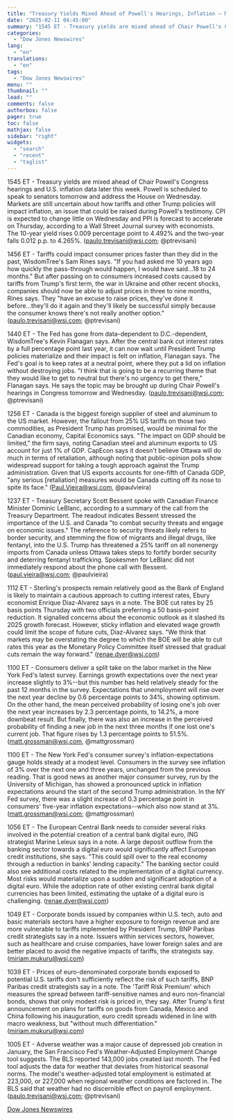 ```yaml
---
title: "Treasury Yields Mixed Ahead of Powell's Hearings, Inflation — Market Talk"
date: "2025-02-11 04:45:00"
summary: "1545 ET - Treasury yields are mixed ahead of Chair Powell's Congress hearings and U.S. inflation data later this week. Powell is scheduled to speak to senators tomorrow and address the House on Wednesday. Markets are still uncertain about how tariffs and other Trump policies will impact inflation, an issue..."
categories:
  - "Dow Jones Newswires"
lang:
  - "en"
translations:
  - "en"
tags:
  - "Dow Jones Newswires"
menu: ""
thumbnail: ""
lead: ""
comments: false
authorbox: false
pager: true
toc: false
mathjax: false
sidebar: "right"
widgets:
  - "search"
  - "recent"
  - "taglist"
---
```


1545 ET - Treasury yields are mixed ahead of Chair Powell's Congress hearings and U.S. inflation data later this week. Powell is scheduled to speak to senators tomorrow and address the House on Wednesday. Markets are still uncertain about how tariffs and other Trump policies will impact inflation, an issue that could be raised during Powell's testimony. CPI is expected to change little on Wednesday and PPI is forecast to accelerate on Thursday, according to a Wall Street Journal survey with economists. The 10-year yield rises 0.009 percentage point to 4.492% and the two-year falls 0.012 p.p. to 4.265%. (paulo.trevisani@wsj.com; @ptrevisani)

1456 ET - Tariffs could impact consumer prices faster than they did in the past, WisdomTree's Sam Rines says. "If you had asked me 10 years ago how quickly the pass-through would happen, I would have said...18 to 24 months." But after passing on to consumers increased costs caused by tariffs from Trump's first term, the war in Ukraine and other recent shocks, companies should now be able to adjust prices in three to nine months, Rines says. They "have an excuse to raise prices, they've done it before...they'll do it again and they'll likely be successful simply because the consumer knows there's not really another option." (paulo.trevisani@wsj.com; @ptrevisani)

1440 ET - The Fed has gone from data-dependent to D.C.-dependent, WisdomTree's Kevin Flanagan says. After the central bank cut interest rates by a full percentage point last year, it can now wait until President Trump policies materialize and their impact is felt on inflation, Flanagan says. The Fed's goal is to keep rates at a neutral point, where they put a lid on inflation without destroying jobs. "I think that is going to be a recurring theme that they would like to get to neutral but there's no urgency to get there," Flanagan says. He says the topic may be brought up during Chair Powell's hearings in Congress tomorrow and Wednesday. (paulo.trevisani@wsj.com; @ptrevisani)

1256 ET - Canada is the biggest foreign supplier of steel and aluminum to the US market. However, the fallout from 25% US tariffs on those two commodities, as President Trump has promised, would be minimal for the Canadian economy, Capital Economics says. "The impact on GDP should be limited," the firm says, noting Canadian steel and aluminum exports to US account for just 1% of GDP. CapEcon says it doesn't believe Ottawa will do much in terms of retaliation, although noting that public-opinion polls show widespread support for taking a tough approach against the Trump administration. Given that US exports accounts for one-fifth of Canada GDP, "any serious [retaliation] measures would be Canada cutting off its nose to spite its face." (Paul.Vieira@wsj.com, @paulvieira)

1237 ET - Treasury Secretary Scott Bessent spoke with Canadian Finance Minister Dominic LeBlanc, according to a summary of the call from the Treasury Department. The readout indicates Bessent stressed the importance of the U.S. and Canada "to combat security threats and engage on economic issues." The reference to security threats likely refers to border security, and stemming the flow of migrants and illegal drugs, like fentanyl, into the U.S. Trump has threatened a 25% tariff on all nonenergy imports from Canada unless Ottawa takes steps to fortify border security and deterring fentanyl trafficking. Spokesmen for LeBlanc did not immediately respond about the phone call with Bessent. (paul.vieira@wsj.com; @paulvieira)

1112 ET - Sterling's prospects remain relatively good as the Bank of England is likely to maintain a cautious approach to cutting interest rates, Ebury economist Enrique Diaz-Alvarez says in a note. The BOE cut rates by 25 basis points Thursday with two officials preferring a 50 basis-point reduction. It signalled concerns about the economic outlook as it slashed its 2025 growth forecast. However, sticky inflation and elevated wage growth could limit the scope of future cuts, Diaz-Alvarez says. "We think that markets may be overstating the degree to which the BOE will be able to cut rates this year as the Monetary Policy Committee itself stressed that gradual cuts remain the way forward." (renae.dyer@wsj.com)

1100 ET - Consumers deliver a split take on the labor market in the New York Fed's latest survey. Earnings growth expectations over the next year increase slightly to 3%--but this number has held relatively steady for the past 12 months in the survey. Expectations that unemployment will rise over the next year decline by 0.6 percentage points to 34%, showing optimism. On the other hand, the mean perceived probability of losing one's job over the next year increases by 2.3 percentage points, to 14.2%, a more downbeat result. But finally, there was also an increase in the perceived probability of finding a new job in the next three months if one lost one's current job. That figure rises by 1.3 percentage points to 51.5%.(matt.grossman@wsj.com, @mattgrossman)

1100 ET - The New York Fed's consumer survey's inflation-expectations gauge holds steady at a modest level. Consumers in the survey see inflation of 3% over the next one and three years, unchanged from the previous reading. That is good news as another major consumer survey, run by the University of Michigan, has showed a pronounced uptick in inflation expectations around the start of the second Trump administration. In the NY Fed survey, there was a slight increase of 0.3 percentage point in consumers' five-year inflation expectations--which also now stand at 3%. (matt.grossman@wsj.com; @mattgrossman)

1056 ET - The European Central Bank needs to consider several risks involved in the potential creation of a central bank digital euro, ING strategist Marine Leleux says in a note. A large deposit outflow from the banking sector towards a digital euro would significantly affect European credit institutions, she says. "This could spill over to the real economy through a reduction in banks' lending capacity." The banking sector could also see additional costs related to the implementation of a digital currency. Most risks would materialize upon a sudden and significant adoption of a digital euro. While the adoption rate of other existing central bank digital currencies has been limited, estimating the uptake of a digital euro is challenging. (renae.dyer@wsj.com)

1049 ET - Corporate bonds issued by companies within U.S. tech, auto and basic materials sectors have a higher exposure to foreign revenue and are more vulnerable to tariffs implemented by President Trump, BNP Paribas credit strategists say in a note. Issuers within services sectors, however, such as healthcare and cruise companies, have lower foreign sales and are better placed to avoid the negative impacts of tariffs, the strategists say. (miriam.mukuru@wsj.com)

1039 ET - Prices of euro-denominated corporate bonds exposed to potential U.S. tariffs don't sufficiently reflect the risk of such tariffs, BNP Paribas credit strategists say in a note. The 'Tariff Risk Premium' which measures the spread between tariff-sensitive names and euro non-financial bonds, shows that only modest risk is priced in, they say. After Trump's first announcement on plans for tariffs on goods from Canada, Mexico and China following his inauguration, euro credit spreads widened in line with macro weakness, but "without much differentiation." (miriam.mukuru@wsj.com)

1005 ET - Adverse weather was a major cause of depressed job creation in January, the San Francisco Fed's Weather-Adjusted Employment Change tool suggests. The BLS reported 143,000 jobs created last month. The Fed tool adjusts the data for weather that deviates from historical seasonal norms. The model's weather-adjusted total employment is estimated at 223,000, or 227,000 when regional weather conditions are factored in. The BLS said that weather had no discernible effect on payroll employment. (paulo.trevisani@wsj.com; @ptrevisani)

[Dow Jones Newswires](https://www.tradingview.com/news/DJN_DN20250210009216:0/)
